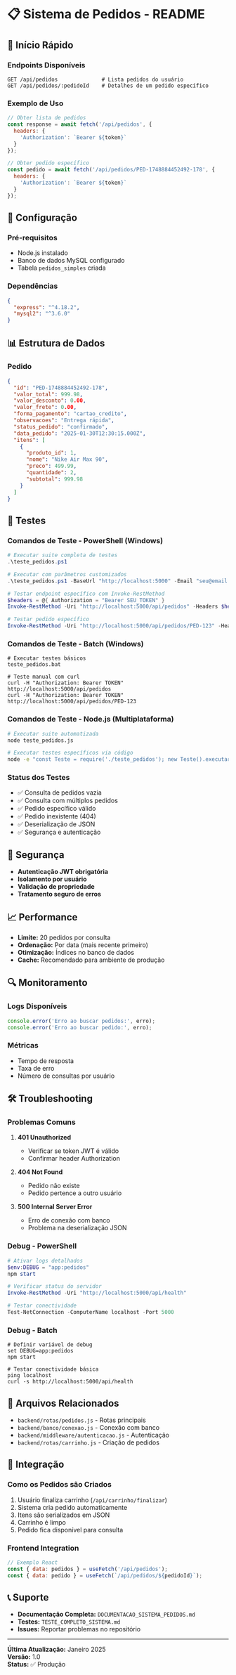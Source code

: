 # 📋 Sistema de Pedidos - README

## 🚀 Início Rápido

### Endpoints Disponíveis

```http
GET /api/pedidos              # Lista pedidos do usuário
GET /api/pedidos/:pedidoId    # Detalhes de um pedido específico
```

### Exemplo de Uso

```javascript
// Obter lista de pedidos
const response = await fetch('/api/pedidos', {
  headers: {
    'Authorization': `Bearer ${token}`
  }
});

// Obter pedido específico
const pedido = await fetch('/api/pedidos/PED-1748884452492-178', {
  headers: {
    'Authorization': `Bearer ${token}`
  }
});
```

## 🔧 Configuração

### Pré-requisitos
- Node.js instalado
- Banco de dados MySQL configurado
- Tabela `pedidos_simples` criada

### Dependências
```json
{
  "express": "^4.18.2",
  "mysql2": "^3.6.0"
}
```

## 📊 Estrutura de Dados

### Pedido
```json
{
  "id": "PED-1748884452492-178",
  "valor_total": 999.98,
  "valor_desconto": 0.00,
  "valor_frete": 0.00,
  "forma_pagamento": "cartao_credito",
  "observacoes": "Entrega rápida",
  "status_pedido": "confirmado",
  "data_pedido": "2025-01-30T12:30:15.000Z",
  "itens": [
    {
      "produto_id": 1,
      "nome": "Nike Air Max 90",
      "preco": 499.99,
      "quantidade": 2,
      "subtotal": 999.98
    }
  ]
}
```

## 🧪 Testes

### Comandos de Teste - PowerShell (Windows)
```powershell
# Executar suite completa de testes
.\teste_pedidos.ps1

# Executar com parâmetros customizados
.\teste_pedidos.ps1 -BaseUrl "http://localhost:5000" -Email "seu@email.com"

# Testar endpoint específico com Invoke-RestMethod
$headers = @{ Authorization = "Bearer SEU_TOKEN" }
Invoke-RestMethod -Uri "http://localhost:5000/api/pedidos" -Headers $headers

# Testar pedido específico
Invoke-RestMethod -Uri "http://localhost:5000/api/pedidos/PED-123" -Headers $headers
```

### Comandos de Teste - Batch (Windows)
```batch
# Executar testes básicos
teste_pedidos.bat

# Teste manual com curl
curl -H "Authorization: Bearer TOKEN" http://localhost:5000/api/pedidos
curl -H "Authorization: Bearer TOKEN" http://localhost:5000/api/pedidos/PED-123
```

### Comandos de Teste - Node.js (Multiplataforma)
```bash
# Executar suite automatizada
node teste_pedidos.js

# Executar testes específicos via código
node -e "const Teste = require('./teste_pedidos'); new Teste().executarTodosTestes();"
```

### Status dos Testes
- ✅ Consulta de pedidos vazia
- ✅ Consulta com múltiplos pedidos
- ✅ Pedido específico válido
- ✅ Pedido inexistente (404)
- ✅ Deserialização de JSON
- ✅ Segurança e autenticação

## 🔐 Segurança

- **Autenticação JWT obrigatória**
- **Isolamento por usuário**
- **Validação de propriedade**
- **Tratamento seguro de erros**

## 📈 Performance

- **Limite:** 20 pedidos por consulta
- **Ordenação:** Por data (mais recente primeiro)
- **Otimização:** Índices no banco de dados
- **Cache:** Recomendado para ambiente de produção

## 🔍 Monitoramento

### Logs Disponíveis
```javascript
console.error('Erro ao buscar pedidos:', erro);
console.error('Erro ao buscar pedido:', erro);
```

### Métricas
- Tempo de resposta
- Taxa de erro
- Número de consultas por usuário

## 🛠 Troubleshooting

### Problemas Comuns

1. **401 Unauthorized**
   - Verificar se token JWT é válido
   - Confirmar header Authorization

2. **404 Not Found**
   - Pedido não existe
   - Pedido pertence a outro usuário

3. **500 Internal Server Error**
   - Erro de conexão com banco
   - Problema na deserialização JSON

### Debug - PowerShell
```powershell
# Ativar logs detalhados
$env:DEBUG = "app:pedidos"
npm start

# Verificar status do servidor
Invoke-RestMethod -Uri "http://localhost:5000/api/health"

# Testar conectividade
Test-NetConnection -ComputerName localhost -Port 5000
```

### Debug - Batch
```batch
# Definir variável de debug
set DEBUG=app:pedidos
npm start

# Testar conectividade básica
ping localhost
curl -s http://localhost:5000/api/health
```

## 📁 Arquivos Relacionados

- `backend/rotas/pedidos.js` - Rotas principais
- `backend/banco/conexao.js` - Conexão com banco
- `backend/middleware/autenticacao.js` - Autenticação
- `backend/rotas/carrinho.js` - Criação de pedidos

## 🔄 Integração

### Como os Pedidos são Criados
1. Usuário finaliza carrinho (`/api/carrinho/finalizar`)
2. Sistema cria pedido automaticamente
3. Itens são serializados em JSON
4. Carrinho é limpo
5. Pedido fica disponível para consulta

### Frontend Integration
```javascript
// Exemplo React
const { data: pedidos } = useFetch('/api/pedidos');
const { data: pedido } = useFetch(`/api/pedidos/${pedidoId}`);
```

## 📞 Suporte

- **Documentação Completa:** `DOCUMENTACAO_SISTEMA_PEDIDOS.md`
- **Testes:** `TESTE_COMPLETO_SISTEMA.md`
- **Issues:** Reportar problemas no repositório

---

**Última Atualização:** Janeiro 2025  
**Versão:** 1.0  
**Status:** ✅ Produção
